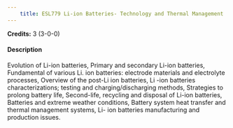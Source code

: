 ```yaml
---
    title: ESL779 Li-ion Batteries- Technology and Thermal Management
---
```

**Credits:** 3 (3-0-0)



#### Description 
Evolution of Li-ion batteries, Primary and secondary Li-ion batteries, Fundamental of various Li. ion batteries: electrode materials and electrolyte processes, Overview of the post-Li ion batteries, Li -ion batteries characterizations; testing and charging/discharging methods, Strategies to prolong battery life, Second-life, recycling and disposal of Li-ion batteries, Batteries and extreme weather conditions, Battery system heat transfer and thermal management systems, Li- ion batteries manufacturing and production issues.